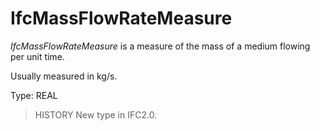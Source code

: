 # IfcMassFlowRateMeasure

_IfcMassFlowRateMeasure_ is a measure of the mass of a medium flowing per unit time.

Usually measured in kg/s.

Type: REAL

> HISTORY  New type in IFC2.0.
